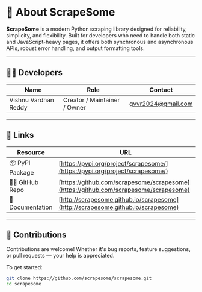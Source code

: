 # 📘 About ScrapeSome

**ScrapeSome** is a modern Python scraping library designed for reliability, simplicity, and flexibility. Built for developers who need to handle both static and JavaScript-heavy pages, it offers both synchronous and asynchronous APIs, robust error handling, and output formatting tools.

---

## 👨‍💻 Developers

| Name        | Role             | Contact                     |
|-------------|------------------|-----------------------------|
| Vishnu Vardhan Reddy  | Creator / Maintainer / Owner | [gvvr2024@gmail.com](mailto:gvvr2024@gmail.com) |

---

## 🔗 Links

| Resource           | URL                                                   |
|--------------------|--------------------------------------------------------|
| 📦 PyPI Package     | [https://pypi.org/project/scrapesome/](https://pypi.org/project/scrapesome/) |
| 🧑‍💻 GitHub Repo     | [https://github.com/scrapesome/scrapesome](https://github.com/scrapesome/scrapesome) |
| 📄 Documentation    | [http://scrapesome.github.io/scrapesome](http://scrapesome.github.io/scrapesome) |

---

## 🤝 Contributions

Contributions are welcome! Whether it's bug reports, feature suggestions, or pull requests — your help is appreciated.

To get started:

```bash
git clone https://github.com/scrapesome/scrapesome.git
cd scrapesome
```
